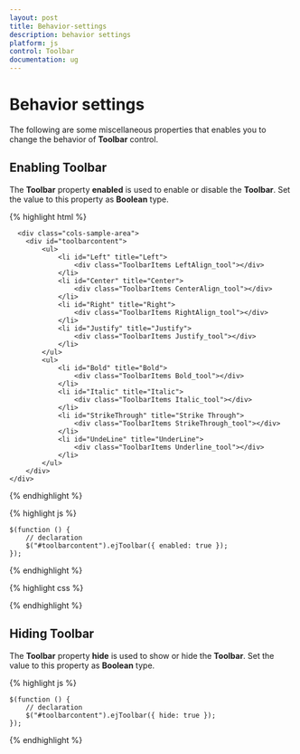 ```yaml
---
layout: post
title: Behavior-settings
description: behavior settings
platform: js
control: Toolbar
documentation: ug
---
```


# Behavior settings

The following are some miscellaneous properties that enables you to change the behavior of **Toolbar** control.

## Enabling Toolbar

The **Toolbar** property **enabled** is used to enable or disable the **Toolbar**. Set the value to this property as **Boolean** type.

{% highlight html %}

      <div class="cols-sample-area">
        <div id="toolbarcontent">
            <ul>
                <li id="Left" title="Left">
                    <div class="ToolbarItems LeftAlign_tool"></div>
                </li>
                <li id="Center" title="Center">
                    <div class="ToolbarItems CenterAlign_tool"></div>
                </li>
                <li id="Right" title="Right">
                    <div class="ToolbarItems RightAlign_tool"></div>
                </li>
                <li id="Justify" title="Justify">
                    <div class="ToolbarItems Justify_tool"></div>
                </li>
            </ul>
            <ul>
                <li id="Bold" title="Bold">
                    <div class="ToolbarItems Bold_tool"></div>
                </li>
                <li id="Italic" title="Italic">
                    <div class="ToolbarItems Italic_tool"></div>
                </li>
                <li id="StrikeThrough" title="Strike Through">
                    <div class="ToolbarItems StrikeThrough_tool"></div>
                </li>
                <li id="UndeLine" title="UnderLine">
                    <div class="ToolbarItems Underline_tool"></div>
                </li>
            </ul>
        </div>
    </div>

{% endhighlight %}

{% highlight js %}

    $(function () {
        // declaration
        $("#toolbarcontent").ejToolbar({ enabled: true });
    });

{% endhighlight %}

{% highlight css %}

<style type="text/css" class="cssStyles">
    .darktheme .cols-sample-area .e-tooltxt .ToolbarItems {
        background-image: url('../images/toolbar/ui-icons-metro.png');
    }

    .cols-sample-area .e-tooltxt .ToolbarItems {
        display: block;
        background-image: url('../images/toolbar/ui-icons-dark.png');
        height: 22px;
        width: 22px;
    }

    .e-tooltxt:hover .ToolbarItems, .darktheme .cols-sample-area .e-tooltxt:hover .ToolbarItems {
        background-image: url('../images/toolbar/ui-icons-light.png');
    }

    .ToolbarItems.LeftAlign_tool {
        background-position: -26px -39px;
    }

    .ToolbarItems.CenterAlign_tool {
        background-position: -55px -39px;
    }

    .ToolbarItems.RightAlign_tool {
        background-position: -89px -39px;
    }

    .ToolbarItems.Justify_tool {
        background-position: -123px -39px;
    }

    .ToolbarItems.Bold_tool {
        background-position: -159px -39px;
    }

    .ToolbarItems.Italic_tool {
        background-position: -196px -39px;
    }

    .ToolbarItems.StrikeThrough_tool {
        background-position: -55px -70px;
    }

    .ToolbarItems.Underline_tool {
        background-position: -23px -68px;
    }
</style>


{% endhighlight %}

## Hiding Toolbar 

The **Toolbar** property **hide** is used to show or hide the **Toolbar**. Set the value to this property as **Boolean** type.


{% highlight js %}

    $(function () {
        // declaration
        $("#toolbarcontent").ejToolbar({ hide: true });
    });

{% endhighlight %}



